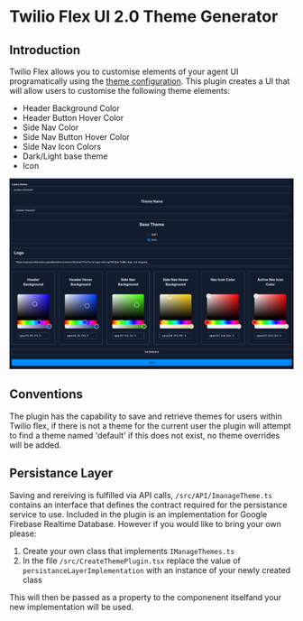 # Twilio Flex UI 2.0 Theme Generator
## Introduction
Twilio Flex allows you to customise elements of your agent UI programatically using the [theme configuration](https://assets.flex.twilio.com/docs/releases/flex-ui/2.0.0-beta.1/theming/Theme). This plugin creates a UI that will allow users to customise the following theme elements:

- Header Background Color
- Header Button Hover Color
- Side Nav Color
- Side Nav Button Hover Color
- Side Nav Icon Colors 
- Dark/Light base theme
- Icon

![](./assets/plugin-main.png)

## Conventions
The plugin has the capability to save and retrieve themes for users within Twilio flex, if there is not a theme for the current user the plugin will attempt to find a theme named 'default' if this does not exist, no theme overrides will be added.

## Persistance Layer
Saving and rereiving is fulfilled via API calls, `/src/API/ImanageTheme.ts` contains an interface that defines the contract required for the persistance service to use. Included in the plugin is an implementation for Google Firebase Realtime Database. However if you would like to bring your own please:

1. Create your own class that implements `IManageThemes.ts`
2. In the file `/src/CreateThemePlugin.tsx` replace the value of `persistanceLayerImplementation` with an instance of your newly created class

This will then be passed as a property to the componenent itselfand your new implementation will be used.